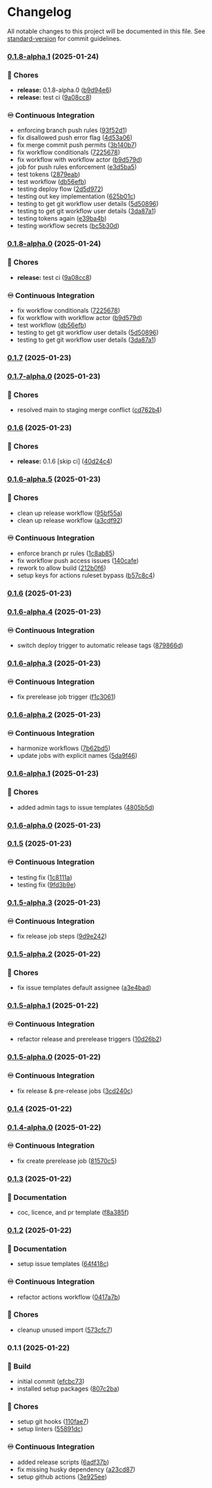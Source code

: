 # Changelog

All notable changes to this project will be documented in this file. See [standard-version](https://github.com/conventional-changelog/standard-version) for commit guidelines.

### [0.1.8-alpha.1](https://github.com/liviasoft/logistics-admin/compare/v0.1.7...v0.1.8-alpha.1) (2025-01-24)


### 🚚 Chores

* **release:** 0.1.8-alpha.0 ([b9d94e6](https://github.com/liviasoft/logistics-admin/commits/b9d94e627966f7f400ff6f9b14ca50f9c4d266a0))
* **release:** test ci ([9a08cc8](https://github.com/liviasoft/logistics-admin/commits/9a08cc89591656b8e7b4c9b56bb38d5411b9fd5c))


### ♾️ Continuous Integration

* enforcing branch push rules ([93f52d1](https://github.com/liviasoft/logistics-admin/commits/93f52d11fab4d381d7c94d55ab3dedf204d2c331))
* fix disallowed push error flag ([4d53a06](https://github.com/liviasoft/logistics-admin/commits/4d53a06ab670d0ea63ad9750da318c04e7ae1663))
* fix merge commit push permits ([3b140b7](https://github.com/liviasoft/logistics-admin/commits/3b140b7d53e960f6b6c860d6fcb0d08cb366251e))
* fix workflow conditionals ([7225678](https://github.com/liviasoft/logistics-admin/commits/7225678bfdc42237699ea780876ce16ec80f9356))
* fix workflow with workflow actor ([b9d579d](https://github.com/liviasoft/logistics-admin/commits/b9d579d4b2b69de223ee8888714a89e4ba020174))
* job for push rules enforcement ([e3d5ba5](https://github.com/liviasoft/logistics-admin/commits/e3d5ba5a68bee9121f16963a8e96aa8119883088))
* test tokens ([2879eab](https://github.com/liviasoft/logistics-admin/commits/2879eab814da3d4ec90bb53f8dc1a5194e994275))
* test workflow ([db56efb](https://github.com/liviasoft/logistics-admin/commits/db56efb958f299a3797c6afa26189827372e49b3))
* testing deploy flow ([2d5d972](https://github.com/liviasoft/logistics-admin/commits/2d5d972455faab68e3adb13faecd55b102a30bb1))
* testing out key implementation ([625b01c](https://github.com/liviasoft/logistics-admin/commits/625b01cdf42e46d47b2c869735e75c429c291d39))
* testing to get git workflow user details ([5d50896](https://github.com/liviasoft/logistics-admin/commits/5d50896ce896cc031c69416a77ae19a848e904bc))
* testing to get git workflow user details ([3da87a1](https://github.com/liviasoft/logistics-admin/commits/3da87a16ff1094269fccf506b096b4ee11523902))
* testing tokens again ([e39ba4b](https://github.com/liviasoft/logistics-admin/commits/e39ba4b5b18846ff3e590138f0215373f2dc1036))
* testing workflow secrets ([bc5b30d](https://github.com/liviasoft/logistics-admin/commits/bc5b30d04e91f3574e1ab1b6ffafd1c969a2ef95))

### [0.1.8-alpha.0](https://github.com/liviasoft/logistics-admin/compare/v0.1.7...v0.1.8-alpha.0) (2025-01-24)


### 🚚 Chores

* **release:** test ci ([9a08cc8](https://github.com/liviasoft/logistics-admin/commits/9a08cc89591656b8e7b4c9b56bb38d5411b9fd5c))


### ♾️ Continuous Integration

* fix workflow conditionals ([7225678](https://github.com/liviasoft/logistics-admin/commits/7225678bfdc42237699ea780876ce16ec80f9356))
* fix workflow with workflow actor ([b9d579d](https://github.com/liviasoft/logistics-admin/commits/b9d579d4b2b69de223ee8888714a89e4ba020174))
* test workflow ([db56efb](https://github.com/liviasoft/logistics-admin/commits/db56efb958f299a3797c6afa26189827372e49b3))
* testing to get git workflow user details ([5d50896](https://github.com/liviasoft/logistics-admin/commits/5d50896ce896cc031c69416a77ae19a848e904bc))
* testing to get git workflow user details ([3da87a1](https://github.com/liviasoft/logistics-admin/commits/3da87a16ff1094269fccf506b096b4ee11523902))

### [0.1.7](https://github.com/liviasoft/logistics-admin/compare/v0.1.7-alpha.0...v0.1.7) (2025-01-23)

### [0.1.7-alpha.0](https://github.com/liviasoft/logistics-admin/compare/v0.1.6-alpha.5...v0.1.7-alpha.0) (2025-01-23)


### 🚚 Chores

* resolved main to staging merge conflict ([cd762b4](https://github.com/liviasoft/logistics-admin/commits/cd762b496e39a1206845c2e2d75f9048c0146601))

### [0.1.6](https://github.com/liviasoft/logistics-admin/compare/v0.1.6-alpha.4...v0.1.6) (2025-01-23)


### 🚚 Chores

* **release:** 0.1.6 [skip ci] ([40d24c4](https://github.com/liviasoft/logistics-admin/commits/40d24c47a6c198deb49441280bcde7a5ec6d6212))

### [0.1.6-alpha.5](https://github.com/liviasoft/logistics-admin/compare/v0.1.6-alpha.4...v0.1.6-alpha.5) (2025-01-23)


### 🚚 Chores

* clean up release workflow ([95bf55a](https://github.com/liviasoft/logistics-admin/commits/95bf55a357b12089f404711c5761edfe74d0181d))
* clean up release workflow ([a3cdf92](https://github.com/liviasoft/logistics-admin/commits/a3cdf92d6db5c4c80f5fda610ad034a53cf3c18e))


### ♾️ Continuous Integration

* enforce branch pr rules ([1c8ab85](https://github.com/liviasoft/logistics-admin/commits/1c8ab8556c1e483f39e54013e00d00ac6924a518))
* fix workflow push access issues ([140cafe](https://github.com/liviasoft/logistics-admin/commits/140cafe4d7eeeb43df4cdf189d6b37f5e03fe398))
* rework to allow build ([212b0f6](https://github.com/liviasoft/logistics-admin/commits/212b0f65abe61573c80a3998c36915977adeb99f))
* setup keys for actions ruleset bypass ([b57c8c4](https://github.com/liviasoft/logistics-admin/commits/b57c8c4804283680a7c30c7efa0c57b4f66baf99))

### [0.1.6](https://github.com/liviasoft/logistics-admin/compare/v0.1.6-alpha.4...v0.1.6) (2025-01-23)

### [0.1.6-alpha.4](https://github.com/liviasoft/logistics-admin/compare/v0.1.6-alpha.3...v0.1.6-alpha.4) (2025-01-23)


### ♾️ Continuous Integration

* switch deploy trigger to automatic release tags ([879866d](https://github.com/liviasoft/logistics-admin/commits/879866d5e801bcfca9d0027f73f78e1ce618f65c))

### [0.1.6-alpha.3](https://github.com/liviasoft/logistics-admin/compare/v0.1.6-alpha.2...v0.1.6-alpha.3) (2025-01-23)


### ♾️ Continuous Integration

* fix prerelease job trigger ([f1c3061](https://github.com/liviasoft/logistics-admin/commits/f1c3061c8349478197d411e08b8769881d808cce))

### [0.1.6-alpha.2](https://github.com/liviasoft/logistics-admin/compare/v0.1.6-alpha.1...v0.1.6-alpha.2) (2025-01-23)


### ♾️ Continuous Integration

* harmonize workflows ([7b62bd5](https://github.com/liviasoft/logistics-admin/commits/7b62bd53e65117f4bdf309cc9565498581bc3b0d))
* update jobs with explicit names ([5da9f46](https://github.com/liviasoft/logistics-admin/commits/5da9f4602d58739d3adca5ef86ba7b2f87484f8e))

### [0.1.6-alpha.1](https://github.com/liviasoft/logistics-admin/compare/v0.1.6-alpha.0...v0.1.6-alpha.1) (2025-01-23)


### 🚚 Chores

* added admin tags to issue templates ([4805b5d](https://github.com/liviasoft/logistics-admin/commits/4805b5d50358347253bd95b3bd448ea5f79828d2))

### [0.1.6-alpha.0](https://github.com/liviasoft/logistics-admin/compare/v0.1.5...v0.1.6-alpha.0) (2025-01-23)

### [0.1.5](https://github.com/liviasoft/logistics-admin/compare/v0.1.5-alpha.3...v0.1.5) (2025-01-23)


### ♾️ Continuous Integration

* testing fix ([1c8111a](https://github.com/liviasoft/logistics-admin/commits/1c8111a5726272c4dd46ca1706080e66edfa80b5))
* testing fix ([9fd3b9e](https://github.com/liviasoft/logistics-admin/commits/9fd3b9eced852f84218748509acfc7928e6f30db))

### [0.1.5-alpha.3](https://github.com/liviasoft/logistics-admin/compare/v0.1.5-alpha.2...v0.1.5-alpha.3) (2025-01-23)


### ♾️ Continuous Integration

* fix release job steps ([9d9e242](https://github.com/liviasoft/logistics-admin/commits/9d9e2422090397fd0866406b0287ae90bf40b033))

### [0.1.5-alpha.2](https://github.com/liviasoft/logistics-admin/compare/v0.1.5-alpha.1...v0.1.5-alpha.2) (2025-01-22)


### 🚚 Chores

* fix issue templates default assignee ([a3e4bad](https://github.com/liviasoft/logistics-admin/commits/a3e4baddba770d7a10a8be79b4b8c20ff289da4e))

### [0.1.5-alpha.1](https://github.com/liviasoft/logistics-admin/compare/v0.1.5-alpha.0...v0.1.5-alpha.1) (2025-01-22)


### ♾️ Continuous Integration

* refactor release and prerelease triggers ([10d26b2](https://github.com/liviasoft/logistics-admin/commits/10d26b2540b06fbe89893446b8c1e9cbb4c435d4))

### [0.1.5-alpha.0](https://github.com/liviasoft/logistics-admin/compare/v0.1.4...v0.1.5-alpha.0) (2025-01-22)


### ♾️ Continuous Integration

* fix release & pre-release jobs ([3cd240c](https://github.com/liviasoft/logistics-admin/commits/3cd240c5e6a248265cd0550a96a8fa9a281acf72))

### [0.1.4](https://github.com/liviasoft/logistics-admin/compare/v0.1.4-alpha.0...v0.1.4) (2025-01-22)

### [0.1.4-alpha.0](https://github.com/liviasoft/logistics-admin/compare/v0.1.3...v0.1.4-alpha.0) (2025-01-22)


### ♾️ Continuous Integration

* fix create prerelease job ([81570c5](https://github.com/liviasoft/logistics-admin/commits/81570c531f6b41f54a9804c7ed6816af6d39db4c))

### [0.1.3](https://github.com/liviasoft/logistics-admin/compare/v0.1.2...v0.1.3) (2025-01-22)


### 📝 Documentation

* coc, licence, and pr template ([f8a385f](https://github.com/liviasoft/logistics-admin/commits/f8a385fbf81e6f655d3c116fdbb140f4d91b4e65))

### [0.1.2](https://github.com/liviasoft/logistics-admin/compare/v0.1.1...v0.1.2) (2025-01-22)


### 📝 Documentation

* setup issue templates ([64f418c](https://github.com/liviasoft/logistics-admin/commits/64f418ce439ce55ba2fe984a770a69c1bd22c16d))


### ♾️ Continuous Integration

* refactor actions workflow ([0417a7b](https://github.com/liviasoft/logistics-admin/commits/0417a7bcfba30200986a4caa2fda42d0b2ccf14e))


### 🚚 Chores

* cleanup unused import ([573cfc7](https://github.com/liviasoft/logistics-admin/commits/573cfc744b0ff0e1b24c2f4a4c2bc738bfac1111))

### 0.1.1 (2025-01-22)


### 🚧 Build

* initial commit ([efcbc73](https://github.com/liviasoft/logistics-admin/commits/efcbc731c17775a9bf1607c355200a7dd226707b))
* installed setup packages ([807c2ba](https://github.com/liviasoft/logistics-admin/commits/807c2ba9c1f3a63b3576ca7ff32d109f88124962))


### 🚚 Chores

* setup git hooks ([110fae7](https://github.com/liviasoft/logistics-admin/commits/110fae7d6b20dd9db9ab641d88380fcaf2482e9b))
* setup linters ([55891dc](https://github.com/liviasoft/logistics-admin/commits/55891dc263eafeecf782a499bc96b7b18a48d03e))


### ♾️ Continuous Integration

* added release scripts ([6adf37b](https://github.com/liviasoft/logistics-admin/commits/6adf37bf39f7c884bedf4c0cb422332dda23f6fa))
* fix missing husky dependency ([a23cd87](https://github.com/liviasoft/logistics-admin/commits/a23cd87fbe08642d0b752f5dbc74356bea35b9e2))
* setup github actions ([3e925ee](https://github.com/liviasoft/logistics-admin/commits/3e925ee8c70c339cda36b4d96e782d8cc9519ea5))
